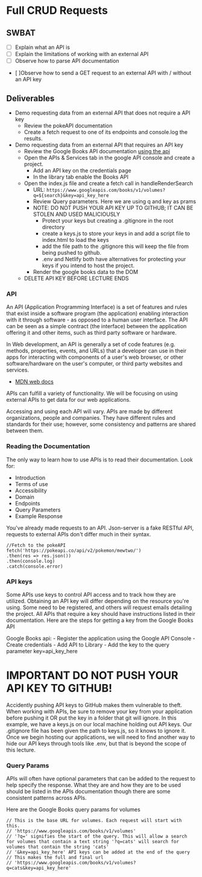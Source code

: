 # Full CRUD Requests
## SWBAT
- [ ] Explain what an API is
- [ ] Explain the limitations of working with an external API
- [ ] Observe how to parse API documentation
- [ ]Observe how to send a GET request to an external API with / without an API key


## Deliverables 
- Demo requesting data from an external API that does not require a API key
    - Review the pokeAPI documentation 
    - Create a fetch request to one of its endpoints and console.log the results. 
- Demo requesting data from an external API that requires an API key
    - Review the Google Books API documentation [using the api](https://developers.google.com/books/docs/v1/using)
    - Open the APIs & Services tab in the google API console and create a project.  
        - Add an API key on the credentials page
        - In the library tab enable the Books API 
    - Open the index.js file and create a fetch call in handleRenderSearch
        - URL: `https://www.googleapis.com/books/v1/volumes?q=${search}&key=api_key_here`
        - Review Query parameters. Here we are using q and key as prams
        - NOTE: DO NOT PUSH YOUR API KEY UP TO GITHUB; IT CAN BE STOLEN AND USED MALICIOUSLY 
            - Protect your keys but creating a .gitignore in the root directory 
            - create a keys.js to store your keys in and add a script file to index.html to load the keys 
            - add the file path to the .gitignore this will keep the file from being pushed to github. 
            - .env and Netlify both have alternatives for protecting your keys if you intend to host the project. 
        - Render the google books data to the DOM
    - DELETE API KEY BEFORE LECTURE ENDS 

### API
An API (Application Programming Interface) is a set of features and rules that exist inside a software program (the application) enabling interaction with it through software - as opposed to a human user interface. The API can be seen as a simple contract (the interface) between the application offering it and other items, such as third party software or hardware. 

In Web development, an API is generally a set of code features (e.g. methods, properties, events, and URLs) that a developer can use in their apps for interacting with components of a user's web browser, or other software/hardware on the user's computer, or third party websites and services.
- [MDN web docs](https://developer.mozilla.org/en-US/docs/Glossary/API)
        
APIs can fulfill a variety of functionality. We will be focusing on using external APIs to get data for our web applications. 

Accessing and using each API will vary. APIs are made by different organizations, people and companies. They have different rules and standards for their use; however, some consistency and patterns are shared between them. 

### Reading the Documentation
The only way to learn how to use APIs is to read their documentation. 
Look for:
- Introduction 
- Terms of use 
- Accessibility
- Domain 
- Endpoints
- Query Parameters 
- Example Response

You've already made requests to an API. Json-server is a fake RESTful API,  requests to external APIs don't differ much in their syntax. 

```
//Fetch to the pokeAPI
fetch('https://pokeapi.co/api/v2/pokemon/mewtwo/')
.then(res => res.json())
.then(console.log)
.catch(console.error)

```


### API keys

Some APIs use keys to control API access and to track how they are utilized.
Obtaining an API key will differ depending on the resource you're using. Some need to be registered, and others will request emails detailing the project. All APIs that require a key should have instructions listed in their documentation.
Here are the steps for getting a key from the Google Books API 

Google Books api:
    - Register the application using the Google API Console
    - Create credentials 
    - Add API to Library 
    - Add the key to the query parameter key=api_key_here

# IMPORTANT DO NOT PUSH YOUR API KEY TO GITHUB!
Accidently pushing API keys to GitHub makes them vulnerable to theft. When working with APIs, be sure to remove your key from your application before pushing it OR put the key in a folder that git will ignore. In this example, we have a keys.js on our local machine holding out API keys. Our .gitignore file has been given the path to keys.js, so it knows to ignore it. Once we begin hosting our applications, we will need to find another way to hide our API keys through tools like .env, but that is beyond the scope of this lecture. 


### Query Params
APIs will often have optional parameters that can be added to the request to help specify the response. 
What they are and how they are to be used should be listed in the APIs documentation though there are some consistent patterns across APIs.

Here are the Google Books query params for volumes

```
// This is the base URL for volumes. Each request will start with this.
// 'https://www.googleapis.com/books/v1/volumes'
// '?q=' signifies the start of the query. This will allow a search for volumes that contain a text string '?q=cats' will search for volumes that contain the string 'cats'
// '&key=api_key_here' API keys can be added at the end of the query
// This makes the full and final url
// 'https://www.googleapis.com/books/v1/volumes?q=cats&key=api_key_here'
```

